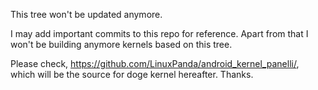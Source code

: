 This tree won't be updated anymore.

I may add important commits to this repo for reference. Apart from that I won't be building anymore kernels based on this tree.

Please check, https://github.com/LinuxPanda/android_kernel_panelli/, which will be the source for doge kernel hereafter. Thanks.
